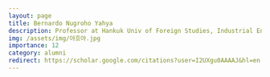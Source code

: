 ```yaml
---
layout: page
title: Bernardo Nugroho Yahya
description: Professor at Hankuk Univ of Foreign Studies, Industrial Engineering
img: /assets/img/야흐야.jpg
importance: 12
category: alumni
redirect: https://scholar.google.com/citations?user=I2UXgu0AAAAJ&hl=en
---
```

